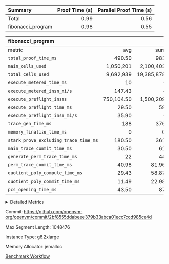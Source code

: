 | Summary | Proof Time (s) | Parallel Proof Time (s) |
|:---|---:|---:|
| Total |  0.99 |  0.56 |
| fibonacci_program |  0.98 |  0.55 |


| fibonacci_program |||||
|:---|---:|---:|---:|---:|
|metric|avg|sum|max|min|
| `total_proof_time_ms ` |  490.50 |  981 |  552 |  429 |
| `main_cells_used     ` |  1,050,201 |  2,100,402 |  1,064,416 |  1,035,986 |
| `total_cells_used    ` |  9,692,939 |  19,385,878 |  9,708,170 |  9,677,708 |
| `execute_metered_time_ms` |  10 | -          | -          | -          |
| `execute_metered_insn_mi/s` |  147.43 | -          |  147.43 |  147.43 |
| `execute_preflight_insns` |  750,104.50 |  1,500,209 |  873,000 |  627,209 |
| `execute_preflight_time_ms` |  29.50 |  59 |  33 |  26 |
| `execute_preflight_insn_mi/s` |  35.90 | -          |  37.80 |  33.99 |
| `trace_gen_time_ms   ` |  188 |  376 |  192 |  184 |
| `memory_finalize_time_ms` |  0 |  0 |  0 |  0 |
| `stark_prove_excluding_trace_time_ms` |  180.50 |  361 |  191 |  170 |
| `main_trace_commit_time_ms` |  30.50 |  61 |  33 |  28 |
| `generate_perm_trace_time_ms` |  22 |  44 |  24 |  20 |
| `perm_trace_commit_time_ms` |  40.98 |  81.96 |  43.70 |  38.26 |
| `quotient_poly_compute_time_ms` |  29.43 |  58.87 |  31.59 |  27.28 |
| `quotient_poly_commit_time_ms` |  11.49 |  22.98 |  11.93 |  11.05 |
| `pcs_opening_time_ms ` |  43.50 |  87 |  44 |  43 |



<details>
<summary>Detailed Metrics</summary>

|  | keygen_time_ms | app_prove_time_ms |
| --- | --- |
|  | 332 | 1,135 | 

| group | prove_segment_time_ms | memory_to_vec_partition_time_ms | fri.log_blowup | execute_metered_time_ms | execute_metered_insns | execute_metered_insn_mi/s | compute_user_public_values_proof_time_ms |
| --- | --- | --- | --- | --- | --- | --- | --- |
| fibonacci_program | 429 | 41 | 1 | 10 | 1,500,209 | 147.43 | 139 | 

| group | air_name | quotient_deg | interactions | constraints |
| --- | --- | --- | --- | --- |
| fibonacci_program | AccessAdapterAir<16> | 2 | 5 | 12 | 
| fibonacci_program | AccessAdapterAir<2> | 2 | 5 | 12 | 
| fibonacci_program | AccessAdapterAir<32> | 2 | 5 | 12 | 
| fibonacci_program | AccessAdapterAir<4> | 2 | 5 | 12 | 
| fibonacci_program | AccessAdapterAir<8> | 2 | 5 | 12 | 
| fibonacci_program | BitwiseOperationLookupAir<8> | 2 | 2 | 4 | 
| fibonacci_program | MemoryMerkleAir<8> | 2 | 4 | 39 | 
| fibonacci_program | PersistentBoundaryAir<8> | 2 | 3 | 7 | 
| fibonacci_program | PhantomAir | 2 | 3 | 5 | 
| fibonacci_program | Poseidon2PeripheryAir<BabyBearParameters>, 1> | 2 | 1 | 286 | 
| fibonacci_program | ProgramAir | 1 | 1 | 4 | 
| fibonacci_program | RangeTupleCheckerAir<2> | 1 | 1 | 4 | 
| fibonacci_program | Rv32HintStoreAir | 2 | 18 | 28 | 
| fibonacci_program | VariableRangeCheckerAir | 1 | 1 | 4 | 
| fibonacci_program | VmAirWrapper<Rv32BaseAluAdapterAir, BaseAluCoreAir<4, 8> | 2 | 20 | 37 | 
| fibonacci_program | VmAirWrapper<Rv32BaseAluAdapterAir, LessThanCoreAir<4, 8> | 2 | 18 | 40 | 
| fibonacci_program | VmAirWrapper<Rv32BaseAluAdapterAir, ShiftCoreAir<4, 8> | 2 | 24 | 91 | 
| fibonacci_program | VmAirWrapper<Rv32BranchAdapterAir, BranchEqualCoreAir<4> | 2 | 11 | 20 | 
| fibonacci_program | VmAirWrapper<Rv32BranchAdapterAir, BranchLessThanCoreAir<4, 8> | 2 | 13 | 35 | 
| fibonacci_program | VmAirWrapper<Rv32CondRdWriteAdapterAir, Rv32JalLuiCoreAir> | 2 | 10 | 18 | 
| fibonacci_program | VmAirWrapper<Rv32JalrAdapterAir, Rv32JalrCoreAir> | 2 | 16 | 20 | 
| fibonacci_program | VmAirWrapper<Rv32LoadStoreAdapterAir, LoadSignExtendCoreAir<4, 8> | 2 | 18 | 33 | 
| fibonacci_program | VmAirWrapper<Rv32LoadStoreAdapterAir, LoadStoreCoreAir<4> | 2 | 17 | 40 | 
| fibonacci_program | VmAirWrapper<Rv32MultAdapterAir, DivRemCoreAir<4, 8> | 2 | 25 | 84 | 
| fibonacci_program | VmAirWrapper<Rv32MultAdapterAir, MulHCoreAir<4, 8> | 2 | 24 | 31 | 
| fibonacci_program | VmAirWrapper<Rv32MultAdapterAir, MultiplicationCoreAir<4, 8> | 2 | 19 | 19 | 
| fibonacci_program | VmAirWrapper<Rv32RdWriteAdapterAir, Rv32AuipcCoreAir> | 2 | 12 | 14 | 
| fibonacci_program | VmConnectorAir | 2 | 5 | 11 | 

| group | air_name | segment | rows | prep_cols | perm_cols | main_cols | cells |
| --- | --- | --- | --- | --- | --- | --- | --- |
| fibonacci_program | AccessAdapterAir<8> | 0 | 64 |  | 16 | 17 | 2,112 | 
| fibonacci_program | AccessAdapterAir<8> | 1 | 64 |  | 16 | 17 | 2,112 | 
| fibonacci_program | BitwiseOperationLookupAir<8> | 0 | 65,536 | 3 | 8 | 2 | 655,360 | 
| fibonacci_program | BitwiseOperationLookupAir<8> | 1 | 65,536 | 3 | 8 | 2 | 655,360 | 
| fibonacci_program | MemoryMerkleAir<8> | 0 | 256 |  | 16 | 32 | 12,288 | 
| fibonacci_program | MemoryMerkleAir<8> | 1 | 256 |  | 16 | 32 | 12,288 | 
| fibonacci_program | PersistentBoundaryAir<8> | 0 | 64 |  | 12 | 20 | 2,048 | 
| fibonacci_program | PersistentBoundaryAir<8> | 1 | 64 |  | 12 | 20 | 2,048 | 
| fibonacci_program | PhantomAir | 0 | 1 |  | 12 | 6 | 18 | 
| fibonacci_program | Poseidon2PeripheryAir<BabyBearParameters>, 1> | 0 | 256 |  | 8 | 300 | 78,848 | 
| fibonacci_program | Poseidon2PeripheryAir<BabyBearParameters>, 1> | 1 | 256 |  | 8 | 300 | 78,848 | 
| fibonacci_program | ProgramAir | 0 | 8,192 |  | 8 | 10 | 147,456 | 
| fibonacci_program | ProgramAir | 1 | 8,192 |  | 8 | 10 | 147,456 | 
| fibonacci_program | RangeTupleCheckerAir<2> | 0 | 524,288 | 2 | 8 | 1 | 4,718,592 | 
| fibonacci_program | RangeTupleCheckerAir<2> | 1 | 524,288 | 2 | 8 | 1 | 4,718,592 | 
| fibonacci_program | Rv32HintStoreAir | 0 | 4 |  | 44 | 32 | 304 | 
| fibonacci_program | VariableRangeCheckerAir | 0 | 262,144 | 2 | 8 | 1 | 2,359,296 | 
| fibonacci_program | VariableRangeCheckerAir | 1 | 262,144 | 2 | 8 | 1 | 2,359,296 | 
| fibonacci_program | VmAirWrapper<Rv32BaseAluAdapterAir, BaseAluCoreAir<4, 8> | 0 | 524,288 |  | 52 | 36 | 46,137,344 | 
| fibonacci_program | VmAirWrapper<Rv32BaseAluAdapterAir, BaseAluCoreAir<4, 8> | 1 | 524,288 |  | 52 | 36 | 46,137,344 | 
| fibonacci_program | VmAirWrapper<Rv32BaseAluAdapterAir, LessThanCoreAir<4, 8> | 0 | 262,144 |  | 40 | 37 | 20,185,088 | 
| fibonacci_program | VmAirWrapper<Rv32BaseAluAdapterAir, LessThanCoreAir<4, 8> | 1 | 131,072 |  | 40 | 37 | 10,092,544 | 
| fibonacci_program | VmAirWrapper<Rv32BranchAdapterAir, BranchEqualCoreAir<4> | 0 | 131,072 |  | 28 | 26 | 7,077,888 | 
| fibonacci_program | VmAirWrapper<Rv32BranchAdapterAir, BranchEqualCoreAir<4> | 1 | 131,072 |  | 28 | 26 | 7,077,888 | 
| fibonacci_program | VmAirWrapper<Rv32BranchAdapterAir, BranchLessThanCoreAir<4, 8> | 0 | 4 |  | 32 | 32 | 256 | 
| fibonacci_program | VmAirWrapper<Rv32BranchAdapterAir, BranchLessThanCoreAir<4, 8> | 1 | 2 |  | 32 | 32 | 128 | 
| fibonacci_program | VmAirWrapper<Rv32CondRdWriteAdapterAir, Rv32JalLuiCoreAir> | 0 | 65,536 |  | 28 | 18 | 3,014,656 | 
| fibonacci_program | VmAirWrapper<Rv32CondRdWriteAdapterAir, Rv32JalLuiCoreAir> | 1 | 65,536 |  | 28 | 18 | 3,014,656 | 
| fibonacci_program | VmAirWrapper<Rv32JalrAdapterAir, Rv32JalrCoreAir> | 0 | 4 |  | 36 | 28 | 256 | 
| fibonacci_program | VmAirWrapper<Rv32JalrAdapterAir, Rv32JalrCoreAir> | 1 | 16 |  | 36 | 28 | 1,024 | 
| fibonacci_program | VmAirWrapper<Rv32LoadStoreAdapterAir, LoadStoreCoreAir<4> | 0 | 32 |  | 52 | 41 | 2,976 | 
| fibonacci_program | VmAirWrapper<Rv32LoadStoreAdapterAir, LoadStoreCoreAir<4> | 1 | 64 |  | 52 | 41 | 5,952 | 
| fibonacci_program | VmAirWrapper<Rv32RdWriteAdapterAir, Rv32AuipcCoreAir> | 0 | 8 |  | 28 | 20 | 384 | 
| fibonacci_program | VmAirWrapper<Rv32RdWriteAdapterAir, Rv32AuipcCoreAir> | 1 | 4 |  | 28 | 20 | 192 | 
| fibonacci_program | VmConnectorAir | 0 | 2 | 1 | 16 | 5 | 42 | 
| fibonacci_program | VmConnectorAir | 1 | 2 | 1 | 16 | 5 | 42 | 

| group | segment | trace_gen_time_ms | total_proof_time_ms | total_cells_used | total_cells | system_trace_gen_time_ms | stark_prove_excluding_trace_time_ms | single_trace_gen_time_ms | quotient_poly_compute_time_ms | quotient_poly_commit_time_ms | query phase_time_ms | perm_trace_commit_time_ms | pcs_opening_time_ms | partially_prove_time_ms | open_time_ms | memory_finalize_time_ms | main_trace_commit_time_ms | main_cells_used | generate_perm_trace_time_ms | execute_preflight_time_ms | execute_preflight_insns | execute_preflight_insn_mi/s | evaluate matrix_time_ms | eval_and_commit_quotient_time_ms | build fri inputs_time_ms | OpeningProverGpu::open_time_ms |
| --- | --- | --- | --- | --- | --- | --- | --- | --- | --- | --- | --- | --- | --- | --- | --- | --- | --- | --- | --- | --- | --- | --- | --- | --- | --- | --- |
| fibonacci_program | 0 | 192 | 552 | 9,677,708 | 84,395,212 | 192 | 191 | 0 | 31.59 | 11.93 | 4 | 43.70 | 44 | 69 | 44 | 0 | 33 | 1,035,986 | 24 | 26 | 873,000 | 33.99 | 13 | 43 | 0 | 44 | 
| fibonacci_program | 1 | 184 | 429 | 9,708,170 | 74,305,770 | 184 | 170 | 1 | 27.28 | 11.05 | 4 | 38.26 | 43 | 59 | 43 | 0 | 28 | 1,064,416 | 20 | 33 | 627,209 | 37.80 | 11 | 38 | 0 | 43 | 

| group | segment | trace_height_constraint | weighted_sum | threshold |
| --- | --- | --- | --- | --- |
| fibonacci_program | 0 | 0 | 1,966,190 | 2,013,265,921 | 
| fibonacci_program | 0 | 1 | 5,374,472 | 2,013,265,921 | 
| fibonacci_program | 0 | 2 | 983,095 | 2,013,265,921 | 
| fibonacci_program | 0 | 3 | 5,374,428 | 2,013,265,921 | 
| fibonacci_program | 0 | 4 | 832 | 2,013,265,921 | 
| fibonacci_program | 0 | 5 | 320 | 2,013,265,921 | 
| fibonacci_program | 0 | 6 | 3,604,544 | 2,013,265,921 | 
| fibonacci_program | 0 | 7 |  | 2,013,265,921 | 
| fibonacci_program | 0 | 8 | 18,229,833 | 2,013,265,921 | 
| fibonacci_program | 1 | 0 | 1,704,112 | 2,013,265,921 | 
| fibonacci_program | 1 | 1 | 4,588,240 | 2,013,265,921 | 
| fibonacci_program | 1 | 2 | 852,056 | 2,013,265,921 | 
| fibonacci_program | 1 | 3 | 4,588,308 | 2,013,265,921 | 
| fibonacci_program | 1 | 4 | 832 | 2,013,265,921 | 
| fibonacci_program | 1 | 5 | 320 | 2,013,265,921 | 
| fibonacci_program | 1 | 6 | 3,211,304 | 2,013,265,921 | 
| fibonacci_program | 1 | 7 |  | 2,013,265,921 | 
| fibonacci_program | 1 | 8 | 15,871,124 | 2,013,265,921 | 

</details>


Commit: https://github.com/openvm-org/openvm/commit/2bf8555ddabeee379b33abca01ecc7ccd985ce4d

Max Segment Length: 1048476

Instance Type: g6.2xlarge

Memory Allocator: jemalloc

[Benchmark Workflow](https://github.com/openvm-org/openvm/actions/runs/18989050666)
